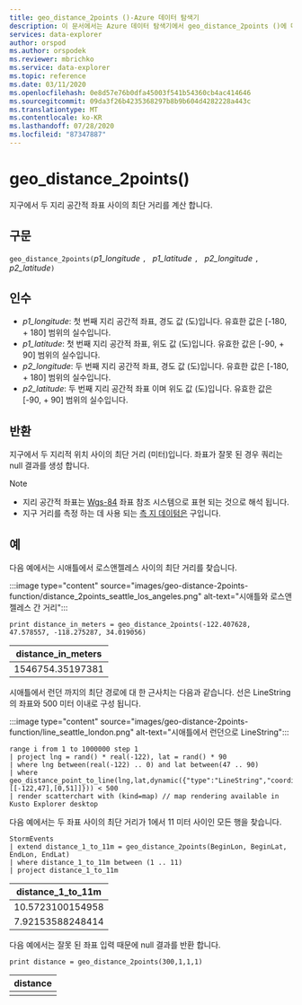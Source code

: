 ```yaml
---
title: geo_distance_2points ()-Azure 데이터 탐색기
description: 이 문서에서는 Azure 데이터 탐색기에서 geo_distance_2points ()에 대해 설명 합니다.
services: data-explorer
author: orspod
ms.author: orspodek
ms.reviewer: mbrichko
ms.service: data-explorer
ms.topic: reference
ms.date: 03/11/2020
ms.openlocfilehash: 0e8d57e76b0dfa45003f541b54360cb4ac414646
ms.sourcegitcommit: 09da3f26b4235368297b8b9b604d4282228a443c
ms.translationtype: MT
ms.contentlocale: ko-KR
ms.lasthandoff: 07/28/2020
ms.locfileid: "87347887"
---
```

# <a name="geo_distance_2points"></a>geo_distance_2points()

지구에서 두 지리 공간적 좌표 사이의 최단 거리를 계산 합니다.

## <a name="syntax"></a>구문

`geo_distance_2points(`*p1_longitude* `, ` *p1_latitude* `, ` *p2_longitude* `, ` *p2_latitude*`)`

## <a name="arguments"></a>인수

* *p1_longitude*: 첫 번째 지리 공간적 좌표, 경도 값 (도)입니다. 유효한 값은 [-180, + 180] 범위의 실수입니다.
* *p1_latitude*: 첫 번째 지리 공간적 좌표, 위도 값 (도)입니다. 유효한 값은 [-90, + 90] 범위의 실수입니다.
* *p2_longitude*: 두 번째 지리 공간적 좌표, 경도 값 (도)입니다. 유효한 값은 [-180, + 180] 범위의 실수입니다.
* *p2_latitude*: 두 번째 지리 공간적 좌표 이며 위도 값 (도)입니다. 유효한 값은 [-90, + 90] 범위의 실수입니다.

## <a name="returns"></a>반환

지구에서 두 지리적 위치 사이의 최단 거리 (미터)입니다. 좌표가 잘못 된 경우 쿼리는 null 결과를 생성 합니다.

> [!NOTE]
> * 지리 공간적 좌표는 [Wgs-84](https://earth-info.nga.mil/GandG/update/index.php?action=home) 좌표 참조 시스템으로 표현 되는 것으로 해석 됩니다.
> * 지구 거리를 측정 하는 데 사용 되는 [측 지 데이텀은](https://en.wikipedia.org/wiki/Geodetic_datum) 구입니다.

## <a name="examples"></a>예

다음 예에서는 시애틀에서 로스앤젤레스 사이의 최단 거리를 찾습니다.

:::image type="content" source="images/geo-distance-2points-function/distance_2points_seattle_los_angeles.png" alt-text="시애틀와 로스앤젤레스 간 거리":::

<!-- csl: https://help.kusto.windows.net/Samples -->
```kusto
print distance_in_meters = geo_distance_2points(-122.407628, 47.578557, -118.275287, 34.019056)
```

| distance_in_meters |
|--------------------|
| 1546754.35197381   |

시애틀에서 런던 까지의 최단 경로에 대 한 근사치는 다음과 같습니다. 선은 LineString의 좌표와 500 미터 이내로 구성 됩니다.

:::image type="content" source="images/geo-distance-2points-function/line_seattle_london.png" alt-text="시애틀에서 런던으로 LineString":::

<!-- csl: https://help.kusto.windows.net/Samples -->
```kusto
range i from 1 to 1000000 step 1
| project lng = rand() * real(-122), lat = rand() * 90
| where lng between(real(-122) .. 0) and lat between(47 .. 90)
| where geo_distance_point_to_line(lng,lat,dynamic({"type":"LineString","coordinates":[[-122,47],[0,51]]})) < 500
| render scatterchart with (kind=map) // map rendering available in Kusto Explorer desktop
```

다음 예에서는 두 좌표 사이의 최단 거리가 1에서 11 미터 사이인 모든 행을 찾습니다.

<!-- csl: https://help.kusto.windows.net/Samples -->
```kusto
StormEvents
| extend distance_1_to_11m = geo_distance_2points(BeginLon, BeginLat, EndLon, EndLat)
| where distance_1_to_11m between (1 .. 11)
| project distance_1_to_11m
```

| distance_1_to_11m |
|-------------------|
| 10.5723100154958  |
| 7.92153588248414  |

다음 예에서는 잘못 된 좌표 입력 때문에 null 결과를 반환 합니다.

<!-- csl: https://help.kusto.windows.net/Samples -->
```kusto
print distance = geo_distance_2points(300,1,1,1)
```

| distance |
|----------|
|          |
